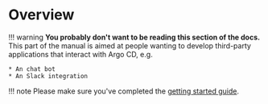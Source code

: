 # Overview

!!! warning
    **You probably don't want to be reading this section of the docs.**
    This part of the manual is aimed at people wanting to develop third-party applications that interact with Argo CD, e.g.

    * An chat bot
    * An Slack integration
    
!!! note
    Please make sure you've completed the [getting started guide](../getting_started.md).
